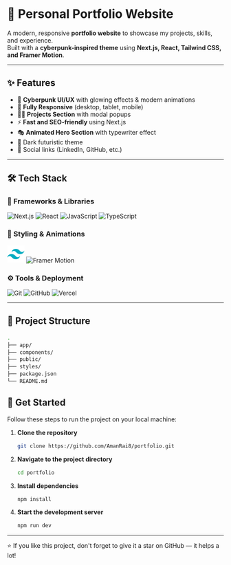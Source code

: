 # 🚀 Personal Portfolio Website

A modern, responsive **portfolio website** to showcase my projects, skills, and experience.  
Built with a **cyberpunk-inspired theme** using **Next.js, React, Tailwind CSS, and Framer Motion**.

---

## ✨ Features

- 🎨 **Cyberpunk UI/UX** with glowing effects & modern animations
- 📱 **Fully Responsive** (desktop, tablet, mobile)
- 🧑‍💻 **Projects Section** with modal popups
- ⚡ **Fast and SEO-friendly** using Next.js
- 🎭 **Animated Hero Section** with typewriter effect
- 🌙 Dark futuristic theme
- 🔗 Social links (LinkedIn, GitHub, etc.)

---

## 🛠️ Tech Stack

### 🚀 Frameworks & Libraries

<p>
  <img src="https://cdn.jsdelivr.net/gh/devicons/devicon/icons/nextjs/nextjs-original.svg" alt="Next.js" width="40" height="40"/>
  <img src="https://cdn.jsdelivr.net/gh/devicons/devicon/icons/react/react-original.svg" alt="React" width="40" height="40"/>
  <img src="https://cdn.jsdelivr.net/gh/devicons/devicon/icons/javascript/javascript-original.svg" alt="JavaScript" width="40" height="40"/>
  <img src="https://cdn.jsdelivr.net/gh/devicons/devicon/icons/typescript/typescript-original.svg" alt="TypeScript" width="40" height="40"/>
</p>

### 🎨 Styling & Animations

<p>
  <img src="public/tech_logo/tailwindcss.png" alt="Tailwind CSS" width="40" height="40"/>
  <img src="https://raw.githubusercontent.com/simple-icons/simple-icons/develop/icons/framer.svg" alt="Framer Motion" width="40" height="40"/>
</p>

### ⚙️ Tools & Deployment

<p>
  <img src="https://cdn.jsdelivr.net/gh/devicons/devicon/icons/git/git-original.svg" alt="Git" width="40" height="40"/>
  <img src="https://cdn.jsdelivr.net/gh/devicons/devicon/icons/github/github-original.svg" alt="GitHub" width="40" height="40"/>
  <img src="https://cdn.jsdelivr.net/gh/devicons/devicon/icons/vercel/vercel-original.svg" alt="Vercel" width="40" height="40"/>
</p>

---

## 📂 Project Structure

```bash
.
├── app/
├── components/
├── public/
├── styles/
├── package.json
└── README.md
```

## 🚀 Get Started

Follow these steps to run the project on your local machine:

1. **Clone the repository**
   ```bash
   git clone https://github.com/AmanRai8/portfolio.git
   ```
2. **Navigate to the project directory**
   ```bash
   cd portfolio
   ```
3. **Install dependencies**
   ```bash
   npm install
   ```
4. **Start the development server**
   ```bash
   npm run dev
   ```

---

⭐ If you like this project, don't forget to give it a star on GitHub — it helps a lot!
